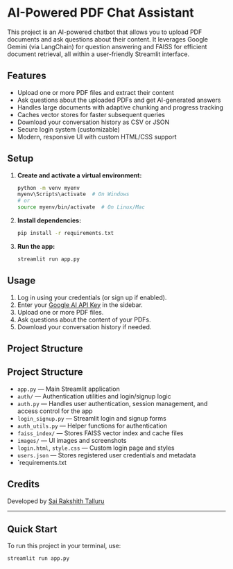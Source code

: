 # AI-Powered PDF Chat Assistant

This project is an AI-powered chatbot that allows you to upload PDF documents and ask questions about their content. It leverages Google Gemini (via LangChain) for question answering and FAISS for efficient document retrieval, all within a user-friendly Streamlit interface.

## Features

- Upload one or more PDF files and extract their content
- Ask questions about the uploaded PDFs and get AI-generated answers
- Handles large documents with adaptive chunking and progress tracking
- Caches vector stores for faster subsequent queries
- Download your conversation history as CSV or JSON
- Secure login system (customizable)
- Modern, responsive UI with custom HTML/CSS support

## Setup

1. **Create and activate a virtual environment:**
    ```sh
    python -m venv myenv
    myenv\Scripts\activate  # On Windows
    # or
    source myenv/bin/activate  # On Linux/Mac
    ```

2. **Install dependencies:**
    ```sh
    pip install -r requirements.txt
    ```

3. **Run the app:**
    ```sh
    streamlit run app.py
    ```

## Usage

1. Log in using your credentials (or sign up if enabled).
2. Enter your [Google AI API Key](https://ai.google.dev/) in the sidebar.
3. Upload one or more PDF files.
4. Ask questions about the content of your PDFs.
5. Download your conversation history if needed.

## Project Structure


## Project Structure

- `app.py` — Main Streamlit application
- `auth/` — Authentication utilities and login/signup logic
- `auth.py` — Handles user authentication, session management, and access control for the app
- `login_signup.py` — Streamlit login and signup forms
- `auth_utils.py` — Helper functions for authentication
- `faiss_index/` — Stores FAISS vector index and cache files
- `images/` — UI images and screenshots
- `login.html`, `style.css` — Custom login page and styles
- `users.json` — Stores registered user credentials and metadata
- `requirements.txt
## Credits

Developed by [Sai Rakshith Talluru](https://www.linkedin.com/in/sairakshith-talluru-a69272265/)

---

## Quick Start

To run this project in your terminal, use:
```sh
streamlit run app.py
```
